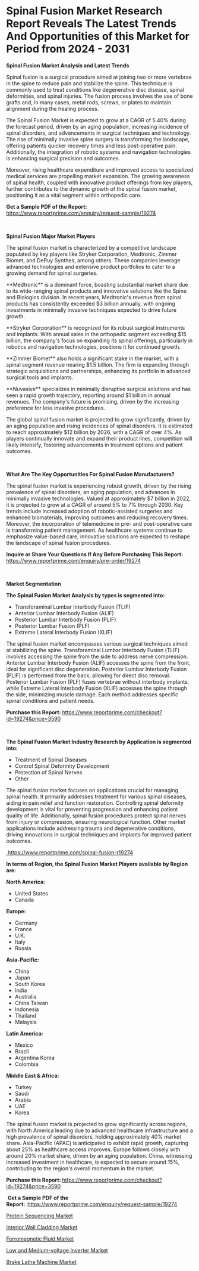 <p><h1>Spinal Fusion Market Research Report Reveals The Latest Trends And Opportunities of this Market for Period from 2024 - 2031</h1></p><p><strong>Spinal Fusion Market Analysis and Latest Trends</strong></p>
<p><p>Spinal fusion is a surgical procedure aimed at joining two or more vertebrae in the spine to reduce pain and stabilize the spine. This technique is commonly used to treat conditions like degenerative disc disease, spinal deformities, and spinal injuries. The fusion process involves the use of bone grafts and, in many cases, metal rods, screws, or plates to maintain alignment during the healing process.</p><p>The Spinal Fusion Market is expected to grow at a CAGR of 5.40% during the forecast period, driven by an aging population, increasing incidence of spinal disorders, and advancements in surgical techniques and technology. The rise of minimally invasive spine surgery is transforming the landscape, offering patients quicker recovery times and less post-operative pain. Additionally, the integration of robotic systems and navigation technologies is enhancing surgical precision and outcomes.</p><p>Moreover, rising healthcare expenditure and improved access to specialized medical services are propelling market expansion. The growing awareness of spinal health, coupled with innovative product offerings from key players, further contributes to the dynamic growth of the spinal fusion market, positioning it as a vital segment within orthopedic care.</p></p>
<p><strong>Get a Sample PDF of the Report:&nbsp;</strong> <a href="https://www.reportprime.com/enquiry/request-sample/19274?utm_campaign=1873&utm_medium=2&utm_source=Github&utm_content=ia&utm_term=25122024&utm_id=spinal-fusion">https://www.reportprime.com/enquiry/request-sample/19274</a></p>
<p>&nbsp;</p>
<p><strong>Spinal Fusion Major Market Players</strong></p>
<p><p>The spinal fusion market is characterized by a competitive landscape populated by key players like Stryker Corporation, Medtronic, Zimmer Biomet, and DePuy Synthes, among others. These companies leverage advanced technologies and extensive product portfolios to cater to a growing demand for spinal surgeries.</p><p>**Medtronic** is a dominant force, boasting substantial market share due to its wide-ranging spinal products and innovative solutions like the Spine and Biologics division. In recent years, Medtronic's revenue from spinal products has consistently exceeded $3 billion annually, with ongoing investments in minimally invasive techniques expected to drive future growth.</p><p>**Stryker Corporation** is recognized for its robust surgical instruments and implants. With annual sales in the orthopedic segment exceeding $15 billion, the company's focus on expanding its spinal offerings, particularly in robotics and navigation technologies, positions it for continued growth. </p><p>**Zimmer Biomet** also holds a significant stake in the market, with a spinal segment revenue nearing $1.5 billion. The firm is expanding through strategic acquisitions and partnerships, enhancing its portfolio in advanced surgical tools and implants.</p><p>**Nuvasive** specializes in minimally disruptive surgical solutions and has seen a rapid growth trajectory, reporting around $1 billion in annual revenues. The company's future is promising, driven by the increasing preference for less invasive procedures.</p><p>The global spinal fusion market is projected to grow significantly, driven by an aging population and rising incidences of spinal disorders. It is estimated to reach approximately $12 billion by 2026, with a CAGR of over 4%. As players continually innovate and expand their product lines, competition will likely intensify, fostering advancements in treatment options and patient outcomes.</p></p>
<p>&nbsp;</p>
<p><strong>What Are The Key Opportunities For Spinal Fusion Manufacturers?</strong></p>
<p><p>The spinal fusion market is experiencing robust growth, driven by the rising prevalence of spinal disorders, an aging population, and advances in minimally invasive technologies. Valued at approximately $7 billion in 2022, it is projected to grow at a CAGR of around 5% to 7% through 2030. Key trends include increased adoption of robotic-assisted surgeries and enhanced biomaterials, improving outcomes and reducing recovery times. Moreover, the incorporation of telemedicine in pre- and post-operative care is transforming patient management. As healthcare systems continue to emphasize value-based care, innovative solutions are expected to reshape the landscape of spinal fusion procedures.</p></p>
<p><strong>Inquire or Share Your Questions If Any Before Purchasing This Report:</strong> <a href="https://www.reportprime.com/enquiry/pre-order/19274?utm_campaign=1873&utm_medium=2&utm_source=Github&utm_content=ia&utm_term=25122024&utm_id=spinal-fusion">https://www.reportprime.com/enquiry/pre-order/19274</a></p>
<p>&nbsp;</p>
<p><strong>Market Segmentation</strong></p>
<p><strong>The Spinal Fusion Market Analysis by types is segmented into:</strong></p>
<p><ul><li>Transforaminal Lumbar Interbody Fusion (TLIF)</li><li>Anterior Lumbar Interbody Fusion (ALIF)</li><li>Posterior Lumbar Interbody Fusion (PLIF)</li><li>Posterior Lumbar Fusion (PLF)</li><li>Extreme Lateral Interbody Fusion (XLIF)</li></ul></p>
<p><p>The spinal fusion market encompasses various surgical techniques aimed at stabilizing the spine. Transforaminal Lumbar Interbody Fusion (TLIF) involves accessing the spine from the side to address nerve compression. Anterior Lumbar Interbody Fusion (ALIF) accesses the spine from the front, ideal for significant disc degeneration. Posterior Lumbar Interbody Fusion (PLIF) is performed from the back, allowing for direct disc removal. Posterior Lumbar Fusion (PLF) fuses vertebrae without interbody implants, while Extreme Lateral Interbody Fusion (XLIF) accesses the spine through the side, minimizing muscle damage. Each method addresses specific spinal conditions and patient needs.</p></p>
<p><strong>Purchase this Report:&nbsp;</strong><a href="https://www.reportprime.com/checkout?id=19274&price=3590&utm_campaign=1873&utm_medium=2&utm_source=Github&utm_content=ia&utm_term=25122024&utm_id=spinal-fusion">https://www.reportprime.com/checkout?id=19274&price=3590</a></p>
<p>&nbsp;</p>
<p><strong>The Spinal Fusion Market Industry Research by Application is segmented into:</strong></p>
<p><ul><li>Treatment of Spinal Diseases</li><li>Control Spinal Deformity Development</li><li>Protection of Spinal Nerves</li><li>Other</li></ul></p>
<p><p>The spinal fusion market focuses on applications crucial for managing spinal health. It primarily addresses treatment for various spinal diseases, aiding in pain relief and function restoration. Controlling spinal deformity development is vital for preventing progression and enhancing patient quality of life. Additionally, spinal fusion procedures protect spinal nerves from injury or compression, ensuring neurological function. Other market applications include addressing trauma and degenerative conditions, driving innovations in surgical techniques and implants for improved patient outcomes.</p></p>
<p><a href="https://www.reportprime.com/spinal-fusion-r19274?utm_campaign=1873&utm_medium=2&utm_source=Github&utm_content=ia&utm_term=25122024&utm_id=spinal-fusion">&nbsp;https://www.reportprime.com/spinal-fusion-r19274</a></p>
<p><strong>In terms of Region, the Spinal Fusion Market Players available by Region are:</strong></p>
<p>
    <p> <strong> North America: </strong>
        <ul>
            <li>United States</li>
            <li>Canada</li>
        </ul>
        </p> 
    <p> <strong> Europe: </strong>
        <ul>
            <li>Germany</li>
            <li>France</li>
            <li>U.K.</li>
            <li>Italy</li>
            <li>Russia</li>
        </ul>
        </p> 
    <p> <strong> Asia-Pacific: </strong>
        <ul>
            <li>China</li>
            <li>Japan</li>
            <li>South Korea</li>
            <li>India</li>
            <li>Australia</li>
            <li>China Taiwan</li>
            <li>Indonesia</li>
            <li>Thailand</li>
            <li>Malaysia</li>
        </ul>
        </p> 
    <p> <strong> Latin America: </strong>
        <ul>
            <li>Mexico</li>
            <li>Brazil</li>
            <li>Argentina Korea</li>
            <li>Colombia</li>
        </ul>
        </p> 
    <p> <strong> Middle East & Africa: </strong>
        <ul>
            <li>Turkey</li>
            <li>Saudi</li>
            <li>Arabia</li>
            <li>UAE</li>
            <li>Korea</li>
        </ul>
    </p>
    </p>
<p><p>The spinal fusion market is projected to grow significantly across regions, with North America leading due to advanced healthcare infrastructure and a high prevalence of spinal disorders, holding approximately 40% market share. Asia-Pacific (APAC) is anticipated to exhibit rapid growth, capturing about 25% as healthcare access improves. Europe follows closely with around 20% market share, driven by an aging population. China, witnessing increased investment in healthcare, is expected to secure around 15%, contributing to the region's overall momentum in the market.</p></p>
<p><strong>Purchase this Report: </strong><a href="https://www.reportprime.com/checkout?id=19274&price=3590&utm_campaign=1873&utm_medium=2&utm_source=Github&utm_content=ia&utm_term=25122024&utm_id=spinal-fusion">https://www.reportprime.com/checkout?id=19274&price=3590</a></p>
<p>&nbsp;<strong>Get a Sample PDF of the Report:&nbsp;&nbsp;</strong><a href="https://www.reportprime.com/enquiry/request-sample/19274?utm_campaign=1873&utm_medium=2&utm_source=Github&utm_content=ia&utm_term=25122024&utm_id=spinal-fusion">https://www.reportprime.com/enquiry/request-sample/19274</a></p>
<p><strong></strong></p>
<p><p><a href="https://github.com/triattwood9919/Market-Research-Report-List-1/blob/main/protein-sequencing-market.md?utm_campaign=1873&utm_medium=2&utm_source=Github&utm_content=ia&utm_term=25122024&utm_id=spinal-fusion">Protein Sequencing Market</a></p><p><a href="https://www.linkedin.com/pulse/c-glance-reports-anmec?utm_campaign=1873&utm_medium=2&utm_source=Github&utm_content=ia&utm_term=25122024&utm_id=spinal-fusion">Interior Wall Cladding Market</a></p><p><a href="https://www.linkedin.com/pulse/f-my-mkt-intel-xkfif?utm_campaign=1873&utm_medium=2&utm_source=Github&utm_content=ia&utm_term=25122024&utm_id=spinal-fusion">Ferromagnetic Fluid Market</a></p><p><a href="https://github.com/stillsfloria19981/Market-Research-Report-List-1/blob/main/low-and-medium-voltage-inverter-market.md?utm_campaign=1873&utm_medium=2&utm_source=Github&utm_content=ia&utm_term=25122024&utm_id=spinal-fusion">Low and Medium-voltage Inverter Market</a></p><p><a href="https://www.linkedin.com/pulse/brake-lathe-machine-market-analysis-current-trends-industry-xj0ie?utm_campaign=1873&utm_medium=2&utm_source=Github&utm_content=ia&utm_term=25122024&utm_id=spinal-fusion">Brake Lathe Machine Market</a></p></p>